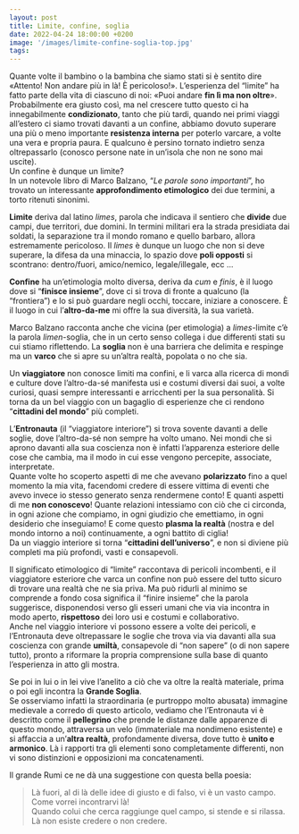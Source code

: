 ```yaml
---
layout: post
title: Limite, confine, soglia
date: 2022-04-24 18:00:00 +0200
image: '/images/limite-confine-soglia-top.jpg'
tags:
---
```


Quante volte il bambino o la bambina che siamo stati si è sentito dire «Attento! Non andare più in là! È pericoloso!». L’esperienza del “limite” ha fatto parte della vita di ciascuno di noi: «Puoi andare **fin lì ma non oltre**». <br/>
Probabilmente era giusto così, ma nel crescere tutto questo ci ha innegabilmente **condizionato**, tanto che più tardi, quando nei primi viaggi all’estero ci siamo trovati davanti a un confine, abbiamo dovuto superare una più o meno importante **resistenza interna** per poterlo varcare, a volte una vera e propria paura. E qualcuno è persino tornato indietro senza oltrepassarlo (conosco persone nate in un’isola che non ne sono mai uscite). <br/>
Un confine è dunque un limite? <br/>
In un notevole libro di Marco Balzano, “*Le parole sono importanti*”, ho trovato un interessante **approfondimento etimologico** dei due termini, a torto ritenuti sinonimi.

**Limite** deriva dal latino *limes*, parola che indicava il sentiero che **divide** due campi, due territori, due domini. In termini militari era la strada presidiata dai soldati, la separazione tra il mondo romano e quello barbaro, allora estremamente pericoloso. Il *limes* è dunque un luogo che non si deve superare, la difesa da una minaccia, lo spazio dove **poli opposti** si scontrano: dentro/fuori, amico/nemico, legale/illegale, ecc ...

**Confine** ha un’etimologia molto diversa, deriva da *cum* e *finis*, è il luogo dove si “**finisce insieme**”, dove ci si trova di fronte a qualcuno (la “frontiera”) e lo si può guardare negli occhi, toccare, iniziare a conoscere. È il luogo in cui l’**altro-da-me** mi offre la sua diversità, la sua varietà. 

Marco Balzano racconta anche che vicina (per etimologia) a *limes*-limite c’è la parola *limen*-soglia, che in un certo senso collega i due differenti stati su cui stiamo riflettendo. La **soglia** non è una barriera che delimita e respinge ma un **varco** che si apre su un’altra realtà, popolata o no che sia.

Un **viaggiatore** non conosce limiti ma confini, e li varca alla ricerca di mondi e culture dove l’altro-da-sé manifesta usi e costumi diversi dai suoi, a volte curiosi, quasi sempre interessanti e arricchenti per la sua personalità. Si torna da un bel viaggio con un bagaglio di esperienze che ci rendono “**cittadini del mondo**” più completi.

L’**Entronauta** (il “viaggiatore interiore”) si trova sovente davanti a delle soglie, dove l’altro-da-sé non sempre ha volto umano. Nei mondi che si aprono davanti alla sua coscienza non è infatti l’apparenza esteriore delle cose che cambia, ma il modo in cui esse vengono percepite, associate, interpretate. <br/>
Quante volte ho scoperto aspetti di me che avevano **polarizzato** fino a quel momento la mia vita, facendomi credere di essere vittima di eventi che avevo invece io stesso generato senza rendermene conto! E quanti aspetti di me **non conoscevo**! Quante relazioni intessiamo con ciò che ci circonda, in ogni azione che compiamo, in ogni giudizio che emettiamo, in ogni desiderio che inseguiamo! E come questo **plasma la realtà** (nostra e del mondo intorno a noi) continuamente, a ogni battito di ciglia! <br/>
Da un viaggio interiore si torna “**cittadini dell’universo**”, e non si diviene più completi ma più profondi, vasti e consapevoli.

Il significato etimologico di “limite” raccontava di pericoli incombenti, e il viaggiatore esteriore che varca un confine non può essere del tutto sicuro di trovare una realtà che ne sia priva. Ma può ridurli al minimo se comprende a fondo cosa significa il “finire insieme” che la parola suggerisce, disponendosi verso gli esseri umani che via via incontra in modo aperto, **rispettoso** dei loro usi e costumi e collaborativo. <br/>
Anche nel viaggio interiore vi possono essere a volte dei pericoli, e l’Entronauta deve oltrepassare le soglie che trova via via davanti alla sua coscienza con grande **umiltà**, consapevole di “non sapere” (o di non sapere tutto), pronto a riformare la propria comprensione sulla base di quanto l’esperienza in atto gli mostra.

Se poi in lui o in lei vive l’anelito a ciò che va oltre la realtà materiale, prima o poi egli incontra la **Grande Soglia**. <br/>
Se osserviamo infatti la straordinaria (e purtroppo molto abusata) immagine medievale a corredo di questo articolo, vediamo che l’Entronauta vi è descritto come il **pellegrino** che prende le distanze dalle apparenze di questo mondo, attraversa un velo (immateriale ma nondimeno esistente) e si affaccia a un’**altra realtà**, profondamente diversa, dove tutto è **unito e armonico**. Là i rapporti tra gli elementi sono completamente differenti, non vi sono distinzioni e opposizioni ma concatenamenti. 

Il grande Rumi ce ne dà una suggestione con questa bella poesia:

> Là fuori, al di là delle idee di giusto e di falso, vi è un vasto campo. <br/>
Come vorrei incontrarvi là! <br/>
Quando colui che cerca raggiunge quel campo, si stende e si rilassa. <br/>
Là non esiste credere o non credere.

